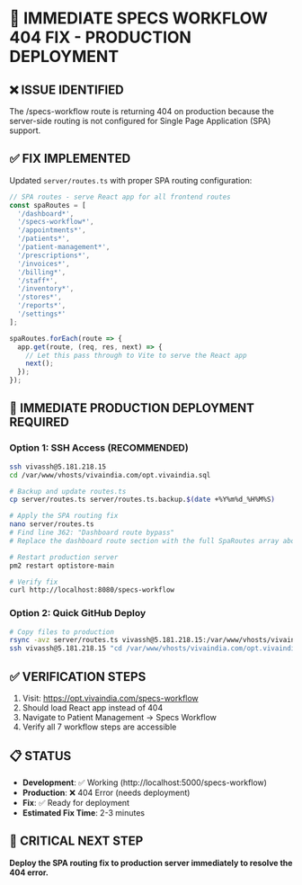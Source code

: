 # 🚨 IMMEDIATE SPECS WORKFLOW 404 FIX - PRODUCTION DEPLOYMENT

## ❌ **ISSUE IDENTIFIED**
The /specs-workflow route is returning 404 on production because the server-side routing is not configured for Single Page Application (SPA) support.

## ✅ **FIX IMPLEMENTED**
Updated `server/routes.ts` with proper SPA routing configuration:

```javascript
// SPA routes - serve React app for all frontend routes
const spaRoutes = [
  '/dashboard*',
  '/specs-workflow*',
  '/appointments*',
  '/patients*',
  '/patient-management*',
  '/prescriptions*',
  '/invoices*',
  '/billing*',
  '/staff*',
  '/inventory*',
  '/stores*',
  '/reports*',
  '/settings*'
];

spaRoutes.forEach(route => {
  app.get(route, (req, res, next) => {
    // Let this pass through to Vite to serve the React app
    next();
  });
});
```

## 🚀 **IMMEDIATE PRODUCTION DEPLOYMENT REQUIRED**

### **Option 1: SSH Access (RECOMMENDED)**
```bash
ssh vivassh@5.181.218.15
cd /var/www/vhosts/vivaindia.com/opt.vivaindia.sql

# Backup and update routes.ts
cp server/routes.ts server/routes.ts.backup.$(date +%Y%m%d_%H%M%S)

# Apply the SPA routing fix
nano server/routes.ts
# Find line 362: "Dashboard route bypass" 
# Replace the dashboard route section with the full SpaRoutes array above

# Restart production server
pm2 restart optistore-main

# Verify fix
curl http://localhost:8080/specs-workflow
```

### **Option 2: Quick GitHub Deploy**
```bash
# Copy files to production
rsync -avz server/routes.ts vivassh@5.181.218.15:/var/www/vhosts/vivaindia.com/opt.vivaindia.sql/server/
ssh vivassh@5.181.218.15 "cd /var/www/vhosts/vivaindia.com/opt.vivaindia.sql && pm2 restart optistore-main"
```

## ✅ **VERIFICATION STEPS**
1. Visit: https://opt.vivaindia.com/specs-workflow
2. Should load React app instead of 404
3. Navigate to Patient Management → Specs Workflow
4. Verify all 7 workflow steps are accessible

## 📋 **STATUS**
- **Development**: ✅ Working (http://localhost:5000/specs-workflow)
- **Production**: ❌ 404 Error (needs deployment)
- **Fix**: ✅ Ready for deployment
- **Estimated Fix Time**: 2-3 minutes

## 🎯 **CRITICAL NEXT STEP**
**Deploy the SPA routing fix to production server immediately to resolve the 404 error.**